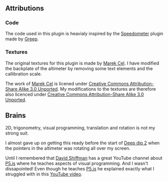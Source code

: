 # 


## Attributions
### Code
The code used in this plugin is heavialy inspired by the [Speedometer](https://openplanet.dev/plugin/speedometer) plugin made by [Greep](https://openplanet.dev/u/89matt89).

### Textures
The original textures for this plugin is made by [Marek Cel](https://commons.wikimedia.org/wiki/User:Cel_84).
I have modified the backplate of the altimeter by removing some text elements and the callibration scale.

The work of [Marek Cel](https://commons.wikimedia.org/wiki/User:Cel_84) is licened under [Creative Commons Attribution-Share Alike 3.0 Unported](https://creativecommons.org/licenses/by-sa/3.0/deed.en). My modifications to the textures are therefore also licenced under [Creative Commons Attribution-Share Alike 3.0 Unported](https://creativecommons.org/licenses/by-sa/3.0/deed.en).

## Brains
2D, trigonometry, visual programming, translation and rotation is not my strong suit.

I almost gave up on getting this ready before the start of [Deep dip 2]() when the pointers in the altimeter was rotating all over my screen.

Until I remembered that [David Shiffman]() has a great YouTube channel about [P5.js]() where he teaches aspects of visual programming. And I wasn't dissapointed! Even though he teaches [P5.js]() he explained exactly what I struggled with in this [YouTube video](https://www.youtube.com/watch?v=o9sgjuh-CBM).